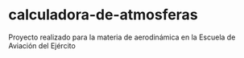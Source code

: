 # calculadora-de-atmosferas
Proyecto realizado para la materia de aerodinámica en la Escuela de Aviación del Ejército
